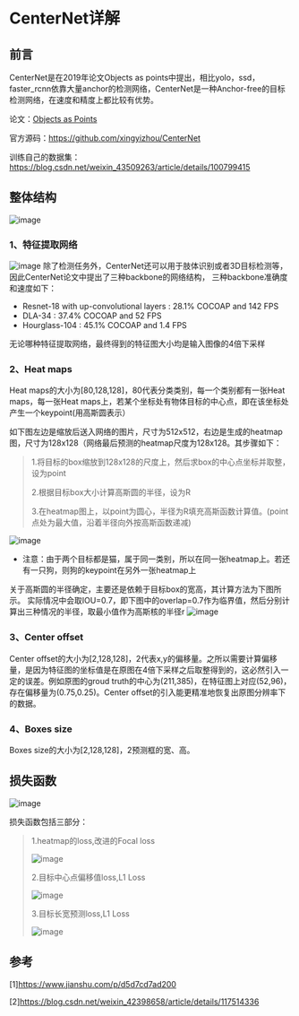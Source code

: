 # CenterNet详解
## 前言
CenterNet是在2019年论文Objects as points中提出，相比yolo，ssd，faster_rcnn依靠大量anchor的检测网络，CenterNet是一种Anchor-free的目标检测网络，在速度和精度上都比较有优势。

论文：[Objects as Points](https://arxiv.org/abs/1904.07850)

官方源码：https://github.com/xingyizhou/CenterNet

训练自己的数据集：https://blog.csdn.net/weixin_43509263/article/details/100799415
## 整体结构
![image](https://user-images.githubusercontent.com/65380826/128345498-370d800d-0e9f-4f8a-814d-528050a77c0f.png)
### 1、特征提取网络
![image](https://user-images.githubusercontent.com/65380826/128345779-9b9970da-8a7e-4578-843b-3c4e5f0387d7.png)
除了检测任务外，CenterNet还可以用于肢体识别或者3D目标检测等，因此CenterNet论文中提出了三种backbone的网络结构， 三种backbone准确度和速度如下：
* Resnet-18 with up-convolutional layers : 28.1% COCOAP and 142 FPS
* DLA-34 : 37.4% COCOAP and 52 FPS
* Hourglass-104 : 45.1% COCOAP and 1.4 FPS

无论哪种特征提取网络，最终得到的特征图大小均是输入图像的4倍下采样
### 2、Heat maps
Heat maps的大小为[80,128,128]，80代表分类类别，每一个类别都有一张Heat maps，每一张Heat maps上，若某个坐标处有物体目标的中心点，即在该坐标处产生一个keypoint(用高斯圆表示）

如下图左边是缩放后送入网络的图片，尺寸为512x512，右边是生成的heatmap图，尺寸为128x128（网络最后预测的heatmap尺度为128x128。其步骤如下：

> 1.将目标的box缩放到128x128的尺度上，然后求box的中心点坐标并取整，设为point
> 
> 2.根据目标box大小计算高斯圆的半径，设为R
> 
> 3.在heatmap图上，以point为圆心，半径为R填充高斯函数计算值。(point点处为最大值，沿着半径向外按高斯函数递减)

![image](https://user-images.githubusercontent.com/65380826/128347410-8924927a-2824-4e6c-bdc1-ae54a755405d.png)

* 注意：由于两个目标都是猫，属于同一类别，所以在同一张heatmap上。若还有一只狗，则狗的keypoint在另外一张heatmap上

关于高斯圆的半径确定，主要还是依赖于目标box的宽高，其计算方法为下图所示。 实际情况中会取IOU=0.7，即下图中的overlap=0.7作为临界值，然后分别计算出三种情况的半径，取最小值作为高斯核的半径r
![image](https://user-images.githubusercontent.com/65380826/128348331-a6432fc9-118f-4c06-90d6-0a7ac8b06124.png)

### 3、Center offset
Center offset的大小为[2,128,128]，2代表x,y的偏移量。之所以需要计算偏移量，是因为特征图的坐标值是在原图在4倍下采样之后取整得到的，这必然引入一定的误差。例如原图的groud truth的中心为(211,385)，在特征图上对应(52,96)，存在偏移量为(0.75,0.25)。Center offset的引入能更精准地恢复出原图分辨率下的数据。
### 4、Boxes size
Boxes size的大小为[2,128,128]，2预测框的宽、高。
## 损失函数
![image](https://user-images.githubusercontent.com/65380826/128350503-3c61cf11-0dcd-46a4-9c88-ec2985c956ae.png)

损失函数包括三部分：
> 1.heatmap的loss,改进的Focal loss
> 
> ![image](https://user-images.githubusercontent.com/65380826/128350917-3f60d0c0-b8ec-4727-9009-05a39e3cfe96.png)
> 
> 2.目标中心点偏移值loss,L1 Loss
> 
> ![image](https://user-images.githubusercontent.com/65380826/128350976-c093768b-aa4f-43be-9693-6ab9bd956afc.png)
> 
> 3.目标长宽预测loss,L1 Loss
> 
> ![image](https://user-images.githubusercontent.com/65380826/128351065-8cd35af5-b87b-4ffa-a5d9-df507a721c07.png)

## 参考
[1]https://www.jianshu.com/p/d5d7cd7ad200

[2]https://blog.csdn.net/weixin_42398658/article/details/117514336

